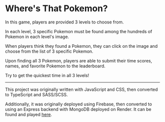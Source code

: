 # Where's That Pokemon?

In this game, players are provided 3 levels to choose from.

In each level, 3 specific Pokemon must be found among the hundreds of Pokemon in each level's image.

When players think they found a Pokemon, they can click on the image and choose from the list of 3 specific Pokemon.

Upon finding all 3 Pokemon, players are able to submit their time scores, names, and favorite Pokemon to the leaderboard.

Try to get the quickest time in all 3 levels!

---

This project was originally written with JavaScript and CSS, then converted to TypeScript and SASS/SCSS.

Additionally, it was originally deployed using Firebase, then converted to using an Express backend with MongoDB deployed on Render.
It can be found and played [here](https://waldo-frontend.onrender.com/).
